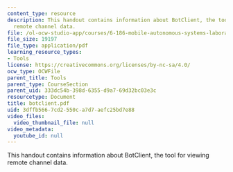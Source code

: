 ```yaml
---
content_type: resource
description: This handout contains information about BotClient, the tool for viewing
  remote channel data.
file: /ol-ocw-studio-app/courses/6-186-mobile-autonomous-systems-laboratory-january-iap-2005/3dffb5667cd2550ca7d7aefc25bd7e88_botclient.pdf
file_size: 19197
file_type: application/pdf
learning_resource_types:
- Tools
license: https://creativecommons.org/licenses/by-nc-sa/4.0/
ocw_type: OCWFile
parent_title: Tools
parent_type: CourseSection
parent_uid: 333dc54b-398d-6355-d9a7-69d32bc03e3c
resourcetype: Document
title: botclient.pdf
uid: 3dffb566-7cd2-550c-a7d7-aefc25bd7e88
video_files:
  video_thumbnail_file: null
video_metadata:
  youtube_id: null
---
```

This handout contains information about BotClient, the tool for viewing remote channel data.